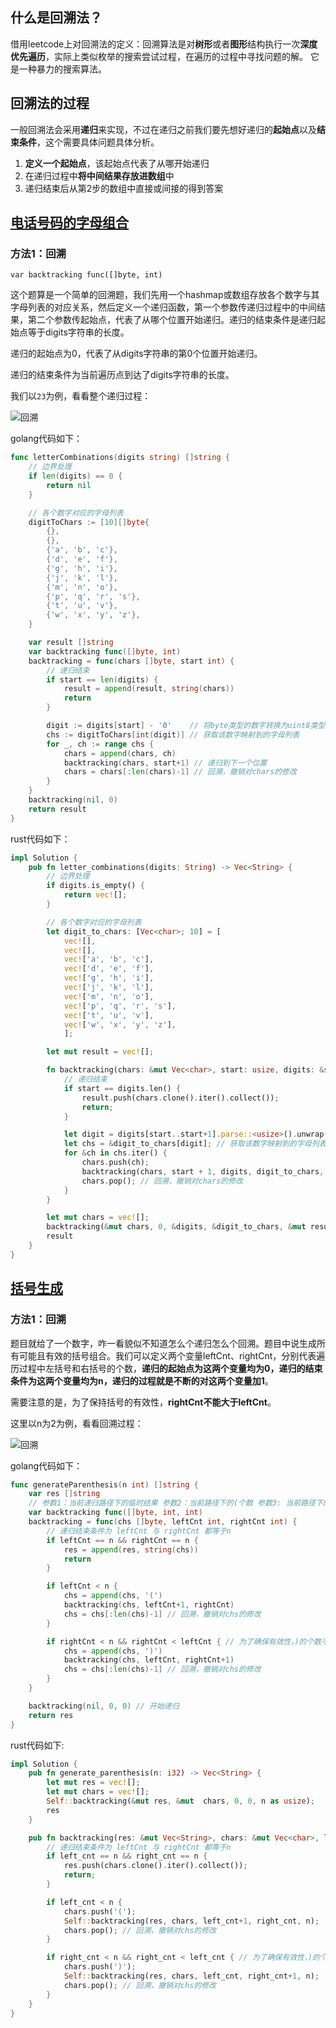 ## 什么是回溯法？
借用leetcode上对回溯法的定义：回溯算法是对**树形**或者**图形**结构执行一次**深度优先遍历**，实际上类似枚举的搜索尝试过程，在遍历的过程中寻找问题的解。
它是一种暴力的搜索算法。

## 回溯法的过程
一般回溯法会采用**递归**来实现，不过在递归之前我们要先想好递归的**起始点**以及**结束条件**，这个需要具体问题具体分析。
1. **定义一个起始点**，该起始点代表了从哪开始递归
2. 在递归过程中**将中间结果存放进数组**中
3. 递归结束后从第2步的数组中直接或间接的得到答案

## [电话号码的字母组合](https://leetcode.cn/problems/letter-combinations-of-a-phone-number/)
### 方法1：回溯
	var backtracking func([]byte, int)
这个题算是一个简单的回溯题，我们先用一个hashmap或数组存放各个数字与其字母列表的对应关系，然后定义一个递归函数，第一个参数传递归过程中的中间结果，第二个参数传起始点，代表了从哪个位置开始递归。递归的结束条件是递归起始点等于digits字符串的长度。

递归的起始点为0，代表了从digits字符串的第0个位置开始递归。

递归的结束条件为当前遍历点到达了digits字符串的长度。

我们以`23`为例，看看整个递归过程：

![回溯](https://github.com/TanLian/algorithm/blob/main/img/%E5%9B%9E%E6%BA%AF1.png)

golang代码如下：
```go
func letterCombinations(digits string) []string {
	// 边界处理
	if len(digits) == 0 {
		return nil
	}

	// 各个数字对应的字母列表
	digitToChars := [10][]byte{
		{},
		{},
		{'a', 'b', 'c'},
		{'d', 'e', 'f'},
		{'g', 'h', 'i'},
		{'j', 'k', 'l'},
		{'m', 'n', 'o'},
		{'p', 'q', 'r', 's'},
		{'t', 'u', 'v'},
		{'w', 'x', 'y', 'z'},
	}

	var result []string
	var backtracking func([]byte, int)
	backtracking = func(chars []byte, start int) {
		// 递归结束
		if start == len(digits) {
			result = append(result, string(chars))
			return
		}

		digit := digits[start] - '0'    // 将byte类型的数字转换为uint8类型，如将'2'转换成2
		chs := digitToChars[int(digit)] // 获取该数字映射到的字母列表
		for _, ch := range chs {
			chars = append(chars, ch)
			backtracking(chars, start+1) // 递归到下一个位置
			chars = chars[:len(chars)-1] // 回溯，撤销对chars的修改
		}
	}
	backtracking(nil, 0)
	return result
}
```

rust代码如下：
```rust
impl Solution {
    pub fn letter_combinations(digits: String) -> Vec<String> {
        // 边界处理
        if digits.is_empty() {
            return vec![];
        }

        // 各个数字对应的字母列表
        let digit_to_chars: [Vec<char>; 10] = [
            vec![],
            vec![],
            vec!['a', 'b', 'c'],
            vec!['d', 'e', 'f'],
            vec!['g', 'h', 'i'],
            vec!['j', 'k', 'l'],
            vec!['m', 'n', 'o'],
            vec!['p', 'q', 'r', 's'],
            vec!['t', 'u', 'v'],
            vec!['w', 'x', 'y', 'z'],
            ];

        let mut result = vec![];

        fn backtracking(chars: &mut Vec<char>, start: usize, digits: &str, digit_to_chars: &[Vec<char>; 10], result: &mut Vec<String>) {
            // 递归结束
            if start == digits.len() {
                result.push(chars.clone().iter().collect());
                return;
            }

            let digit = digits[start..start+1].parse::<usize>().unwrap(); // 将字符类型的数字转换为usize类型，如将'2'转换成2
            let chs = &digit_to_chars[digit]; // 获取该数字映射到的字母列表
            for &ch in chs.iter() {
                chars.push(ch);
                backtracking(chars, start + 1, digits, digit_to_chars, result); // 递归到下一个位置
                chars.pop(); // 回溯，撤销对chars的修改
            }
        }

        let mut chars = vec![];
        backtracking(&mut chars, 0, &digits, &digit_to_chars, &mut result);
        result
    }
}
```

## [括号生成](https://leetcode.cn/problems/generate-parentheses)
### 方法1：回溯
题目就给了一个数字，咋一看貌似不知道怎么个递归怎么个回溯。题目中说生成所有可能且有效的括号组合。我们可以定义两个变量leftCnt、rightCnt，分别代表遍历过程中左括号和右括号的个数，**递归的起始点为这两个变量均为0，递归的结束条件为这两个变量均为n，递归的过程就是不断的对这两个变量加1**。

需要注意的是，为了保持括号的有效性，**rightCnt不能大于leftCnt**。

这里以n为2为例，看看回溯过程：

![回溯](https://github.com/TanLian/algorithm/blob/main/img/%E5%9B%9E%E6%BA%AF2.png)

golang代码如下：
```go
func generateParenthesis(n int) []string {
	var res []string
	// 参数1：当前递归路径下的临时结果 参数2：当前路径下的(个数 参数3: 当前路径下的)个数
	var backtracking func([]byte, int, int)
	backtracking = func(chs []byte, leftCnt int, rightCnt int) {
		// 递归结束条件为 leftCnt 与 rightCnt 都等于n
		if leftCnt == n && rightCnt == n {
			res = append(res, string(chs))
			return
		}

		if leftCnt < n {
			chs = append(chs, '(')
			backtracking(chs, leftCnt+1, rightCnt)
			chs = chs[:len(chs)-1] // 回溯，撤销对chs的修改
		}

		if rightCnt < n && rightCnt < leftCnt { // 为了确保有效性，)的个数不能超过(
			chs = append(chs, ')')
			backtracking(chs, leftCnt, rightCnt+1)
			chs = chs[:len(chs)-1] // 回溯，撤销对chs的修改
		}
	}

	backtracking(nil, 0, 0) // 开始递归
	return res
}
```

rust代码如下:
```rust
impl Solution {
    pub fn generate_parenthesis(n: i32) -> Vec<String> {
        let mut res = vec![];
        let mut chars = vec![];
        Self::backtracking(&mut res, &mut  chars, 0, 0, n as usize);
        res
    }

    pub fn backtracking(res: &mut Vec<String>, chars: &mut Vec<char>, left_cnt: usize, right_cnt: usize, n: usize) {
        // 递归结束条件为 leftCnt 与 rightCnt 都等于n
        if left_cnt == n && right_cnt == n {
            res.push(chars.clone().iter().collect());
            return;
        }

        if left_cnt < n {
            chars.push('(');
            Self::backtracking(res, chars, left_cnt+1, right_cnt, n);
            chars.pop(); // 回溯，撤销对chs的修改
        }

        if right_cnt < n && right_cnt < left_cnt { // 为了确保有效性，)的个数不能超过(
            chars.push(')');
            Self::backtracking(res, chars, left_cnt, right_cnt+1, n);
            chars.pop(); // 回溯，撤销对chs的修改
        }
    }
}
```